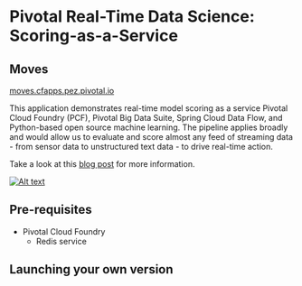 # Pivotal Real-Time Data Science: Scoring-as-a-Service
## Moves

[moves.cfapps.pez.pivotal.io](https://moves.cfapps.pez.pivotal.io)

This application demonstrates real-time model scoring as a service Pivotal Cloud Foundry (PCF), Pivotal Big Data Suite, Spring Cloud Data Flow, and Python-based open source machine learning. The pipeline applies broadly and would allow us to evaluate and score almost any feed of streaming data - from sensor data to unstructured text data - to drive real-time action.

Take a look at this [blog post](https://blog.pivotal.io/data-science-pivotal/products/scoring-as-a-service-to-operationalize-algorithms-for-real-time) for more information.

[![Alt text](https://img.youtube.com/vi/KWVVXONCUsA/0.jpg)](https://www.youtube.com/watch?v=KWVVXONCUsA)

## Pre-requisites

* Pivotal Cloud Foundry
    * Redis service

## Launching your own version

